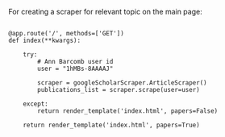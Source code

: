 For creating a scraper for relevant topic on the main page:

```

@app.route('/', methods=['GET'])
def index(**kwargs):

    try:
        # Ann Barcomb user id 
        user = "1hMBs-8AAAAJ"

        scraper = googleScholarScraper.ArticleScraper()
        publications_list = scraper.scrape(user=user)
        
    except:
        return render_template('index.html', papers=False)

    return render_template('index.html', papers=True)


```